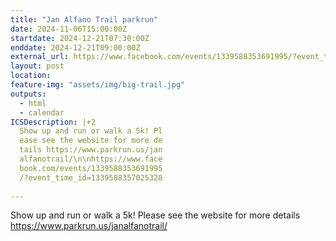 ```yaml
---
title: "Jan Alfano Trail parkrun"
date: 2024-11-06T15:00:00Z
startdate: 2024-12-21T07:30:00Z
enddate: 2024-12-21T09:00:00Z
external_url: https://www.facebook.com/events/1339588353691995/?event_time_id=1339588357025328
layout: post
location: 
feature-img: "assets/img/big-trail.jpg"
outputs:
  - html
  - calendar
ICSDescription: |+2
  Show up and run or walk a 5k! Pl  ease see the website for more de  tails https://www.parkrun.us/jan  alfanotrail/\n\nhttps://www.face  book.com/events/1339588353691995  /?event_time_id=1339588357025328  
---
```


Show up and run or walk a 5k! Please see the website for more details [https://www.parkrun.us/janalfanotrail/<br>
](https://www.parkrun.us/janalfanotrail/<br>
)  <br>
  
